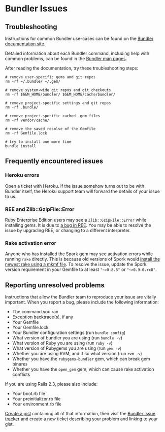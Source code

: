# Bundler Issues

## Troubleshooting

Instructions for common Bundler use-cases can be found on the [Bundler documentation site](http://gembundler.com/v1.0/).

Detailed information about each Bundler command, including help with common problems, can be found in the [Bundler man pages](http://gembundler.com/man/bundle.1.html).

After reading the documentation, try these troubleshooting steps:

    # remove user-specific gems and git repos
    rm -rf ~/.bundle/ ~/.gem/

    # remove system-wide git repos and git checkouts
    rm -rf $GEM_HOME/bundler/ $GEM_HOME/cache/bundler/

    # remove project-specific settings and git repos
    rm -rf .bundle/

    # remove project-specific cached .gem files
    rm -rf vendor/cache/

    # remove the saved resolve of the Gemfile
    rm -rf Gemfile.lock

    # try to install one more time
    bundle install

## Frequently encountered issues

### Heroku errors

Open a ticket with Heroku. If the issue somehow turns out to be with Bundler itself, the Heroku support team will forward the details of your issue to us.

### REE and Zlib::GzipFile::Error

Ruby Enterprise Edition users may see a `Zlib::GzipFile::Error` while installing gems. It is due to [a bug in REE](http://code.google.com/p/rubyenterpriseedition/issues/detail?id=45). You may be able to resolve the issue by upgrading REE, or changing to a different interpreter.

### Rake activation error

Anyone who has installed the Spork gem may see activation errors while running `rake` directly. This is because old versions of Spork would [install the newest rake using a mkmf file](https://github.com/timcharper/spork/issues/119). To resolve the issue, update the Spork version requirement in your Gemfile to at least `"~>0.8.5"` or `"~>0.9.0.rc8"`.


## Reporting unresolved problems

Instructions that allow the Bundler team to reproduce your issue are vitally important. When you report a bug, please include the following information:

  - The command you ran
  - Exception backtrace(s), if any
  - Your Gemfile
  - Your Gemfile.lock
  - Your Bundler configuration settings (run `bundle config`)
  - What version of bundler you are using (run `bundle -v`)
  - What version of Ruby you are using (run `ruby -v`)
  - What version of Rubygems you are using (run `gem -v`)
  - Whether you are using RVM, and if so what version (run `rvm -v`)
  - Whether you have the `rubygems-bundler` gem, which can break gem binares
  - Whether you have the `open_gem` gem, which can cause rake activation conflicts


If you are using Rails 2.3, please also include:

  - Your boot.rb file
  - Your preinitializer.rb file
  - Your environment.rb file

[Create a gist](https://gist.github.com) containing all of that information, then visit the [Bundler issue tracker](https://github.com/carlhuda/bundler) and create a new ticket describing your problem and linking to your gist.
